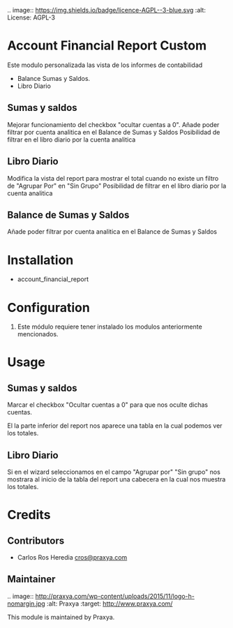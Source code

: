 .. image:: https://img.shields.io/badge/licence-AGPL--3-blue.svg
    :alt: License: AGPL-3

Account Financial Report Custom
===============================

Este modulo personalizada las vista de los informes de contabilidad
* Balance Sumas y Saldos. 
* Libro Diario 

Sumas y saldos
--------------
Mejorar funcionamiento del checkbox "ocultar cuentas a 0".
Añade poder filtrar por cuenta analitica en el Balance de Sumas y Saldos
Posibilidad de filtrar en el libro diario por la cuenta analitica

Libro Diario
------------
Modifica la vista del report para mostrar el total cuando no existe un filtro de "Agrupar Por" en "Sin Grupo"
Posibilidad de filtrar en el libro diario por la cuenta analitica


Balance de Sumas y Saldos
-------------------------
Añade poder filtrar por cuenta analitica en el Balance de Sumas y Saldos


Installation
============

* account_financial_report

Configuration
=============

1. Este módulo requiere tener instalado los modulos anteriormente mencionados.


Usage
=======

Sumas y saldos
--------------
Marcar el checkbox "Ocultar cuentas a 0" para que nos oculte dichas cuentas.

El la parte inferior del report nos aparece una tabla en la cual podemos ver los totales.


Libro Diario
------------
Si en el wizard seleccionamos en el campo "Agrupar por" "Sin grupo" nos mostrara al inicio de la tabla del report
una cabecera en la cual nos muestra los totales.

Credits
=======

Contributors
------------

* Carlos Ros Heredia <cros@praxya.com>

Maintainer
----------

.. image:: http://praxya.com/wp-content/uploads/2015/11/logo-h-nomargin.jpg
   :alt: Praxya
   :target: http://www.praxya.com/

This module is maintained by Praxya.
